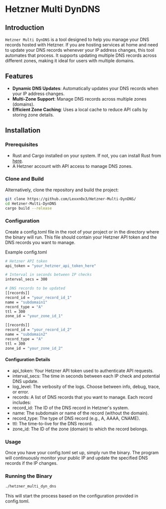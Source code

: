 # Hetzner Multi DynDNS

## Introduction

`Hetzner Multi DynDNS` is a tool designed to help you manage your DNS records hosted with Hetzner. If you are hosting services at home and need to update your DNS records whenever your IP address changes, this tool automates that process. It supports updating multiple DNS records across different zones, making it ideal for users with multiple domains.

## Features

- **Dynamic DNS Updates**: Automatically updates your DNS records when your IP address changes.
- **Multi-Zone Support**: Manage DNS records across multiple zones (domains).
- **Efficient Zone Caching**: Uses a local cache to reduce API calls by storing zone details.

## Installation

### Prerequisites

- Rust and Cargo installed on your system. If not, you can install Rust from [here](https://www.rust-lang.org/tools/install).
- A Hetzner account with API access to manage DNS zones.

### Clone and Build
Alternatively, clone the repository and build the project:

```sh
git clone https://github.com/Lexxn0x3/Hetzner-Multi-DynDNS/
cd Hetzner-Multi-DynDNS
cargo build --release
```

### Configuration
Create a config.toml file in the root of your project or in the directory where the binary will run. This file should contain your Hetzner API token and the DNS records you want to manage.

Example config.toml

```sh
# Hetzner API token
api_token = "your_hetzner_api_token_here"

# Interval in seconds between IP checks
interval_secs = 300

# DNS records to be updated
[[records]]
record_id = "your_record_id_1"
name = "subdomain1"
record_type = "A"
ttl = 300
zone_id = "your_zone_id_1"

[[records]]
record_id = "your_record_id_2"
name = "subdomain2"
record_type = "A"
ttl = 300
zone_id = "your_zone_id_2"
```
#### Configuration Details
- api_token: Your Hetzner API token used to authenticate API requests.
- interval_secs: The time in seconds between each IP check and potential DNS update.
- log_level: The verbosity of the logs. Choose between info, debug, trace, or error.
- records: A list of DNS records that you want to manage. Each record includes:
- record_id: The ID of the DNS record in Hetzner's system.
- name: The subdomain or name of the record (without the domain).
- record_type: The type of DNS record (e.g., A, AAAA, CNAME).
- ttl: The time-to-live for the DNS record.
- zone_id: The ID of the zone (domain) to which the record belongs.

### Usage
Once you have your config.toml set up, simply run the binary. The program will continuously monitor your public IP and update the specified DNS records if the IP changes.

### Running the Binary
```sh
./hetzner_multi_dyn_dns
```
This will start the process based on the configuration provided in config.toml.

